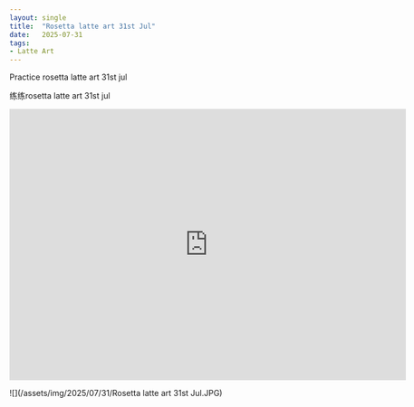 ```yaml
---
layout: single
title:  "Rosetta latte art 31st Jul"
date:   2025-07-31
tags:
- Latte Art
---
```


Practice rosetta latte art 31st jul

练练rosetta latte art 31st jul

<div class="embed-container">
  <iframe
      src="https://www.youtube.com/embed/cI_JmkKGnEs"
      width="700"
      height="480"
      frameborder="0"
      allowfullscreen="true">
  </iframe>
</div>

![](/assets/img/2025/07/31/Rosetta latte art 31st Jul.JPG)

